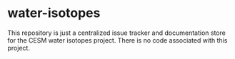 # water-isotopes

This repository is just a centralized issue tracker and documentation
store for the CESM water isotopes project. There is no code associated
with this project.

